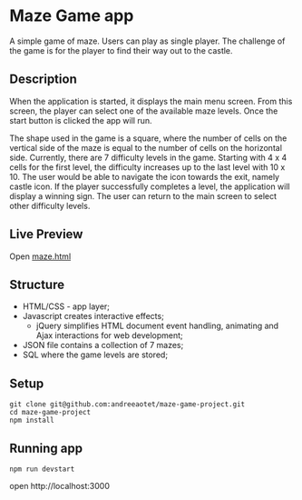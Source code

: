 # Maze Game app

A simple game of maze. 
Users can play as single player. The challenge of the game is for the player to find their way out to the castle.

## Description

When the application is started, it displays the main menu screen. From this screen, the player can select one of the available maze levels. Once the start button is clicked the app will run. 

The shape used in the game is a square, where the number of cells on the vertical side of the maze is equal to the number of cells on the horizontal side. Currently, there are 7 difficulty levels in the game. Starting with 4 x 4 cells for the first level, the difficulty increases up to the last level with 10 x 10. The user would be able to navigate the icon towards the exit, namely castle icon.
If the player successfully completes a level, the application will display a winning sign. The user can return to the main screen to select other difficulty levels.

## Live Preview

Open [maze.html](https://andreeaotet.github.io/maze-game-project/public/index.html)

## Structure

 - HTML/CSS - app layer;
 - Javascript creates interactive effects;
   - jQuery simplifies HTML document event handling, animating and Ajax interactions for web development;
 - JSON file contains a collection of 7 mazes; 
 - SQL where the game levels are stored; 

## Setup

```
git clone git@github.com:andreeaotet/maze-game-project.git
cd maze-game-project
npm install
```

## Running app

```
npm run devstart
```

open http://localhost:3000